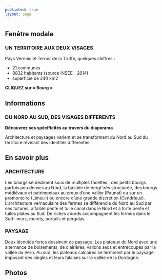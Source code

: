 ```yaml
---
published: true
layout: page
---
```


## Fenêtre modale

### UN TERRITOIRE AUX DEUX VISAGES

Pays Vernois et Terroir de la Truffe, quelques chiffres :

- 21 communes
- 8832 habitants (source INSEE - 2014)
- superficie de 340 km2 

**CLIQUEZ sur « Bourg »**

## Informations

### DU NORD AU SUD, DES VISAGES DIFFERENTS
**Découvrez ses spécificités au travers du diaporama**

Architecture et paysages varient et se transforment du Nord au Sud du territoire révélant des identités différentes.

## En savoir plus

### ARCHITECTURE
Les bourgs se déclinent sous de multiples facettes : des petits bourgs parfois peu denses au Nord, la bastide de Vergt très structurée, des bourgs médiévaux et patrimoniaux au creux d’une vallée (Paunat) ou sur un promontoire (Limeuil) ou encore d’une grande discrétion (Cendrieux). 
L’architecture vernaculaire des fermes se différencie du Nord au Sud par ses toitures, à faible pente et tuile canal dans le Nord et à forte pente et tuiles plates au Sud. De riches abords accompagnent les fermes dans le Sud : murs, murets, portails et pergolas.

### PAYSAGE
Deux identités fortes dessinent ce paysage. 
Les plateaux du Nord avec une alternance de boisements, de clairières, vallons secs et entrecoupés par la vallée du Vern.
Au sud, les plateaux calcaires se terminent par le paysage imposant des cingles et leurs falaises sur la vallée de la Dordogne.

## Photos
